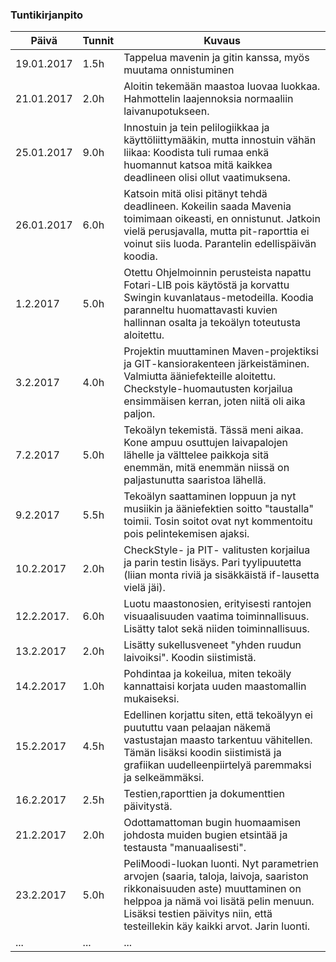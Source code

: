 ﻿### Tuntikirjanpito
Päivä | Tunnit | Kuvaus
--------------- | ----- | ------
19.01.2017 | 1.5h | Tappelua mavenin ja gitin kanssa, myös muutama onnistuminen
21.01.2017 | 2.0h | Aloitin tekemään maastoa luovaa luokkaa. Hahmottelin laajennoksia normaaliin laivanupotukseen.
25.01.2017 | 9.0h | Innostuin ja tein pelilogiikkaa ja käyttöliittymääkin, mutta innostuin vähän liikaa: Koodista tuli rumaa enkä huomannut katsoa mitä kaikkea deadlineen olisi ollut vaatimuksena.
26.01.2017 | 6.0h | Katsoin mitä olisi pitänyt tehdä deadlineen. Kokeilin saada Mavenia toimimaan oikeasti, en onnistunut. Jatkoin vielä perusjavalla, mutta pit-raporttia ei voinut siis luoda. Parantelin edellispäivän koodia.
1.2.2017 | 5.0h | Otettu Ohjelmoinnin perusteista napattu Fotari-LIB pois käytöstä ja korvattu Swingin kuvanlataus-metodeilla. Koodia paranneltu huomattavasti kuvien hallinnan osalta ja tekoälyn toteutusta aloitettu.
3.2.2017 | 4.0h | Projektin muuttaminen Maven-projektiksi ja GIT-kansiorakenteen järkeistäminen. Valmiutta ääniefekteille aloitettu. Checkstyle-huomautusten korjailua ensimmäisen kerran, joten niitä oli aika paljon.
7.2.2017 | 5.0h | Tekoälyn tekemistä. Tässä meni aikaa. Kone ampuu osuttujen laivapalojen lähelle ja välttelee paikkoja sitä enemmän, mitä enemmän niissä on paljastunutta saaristoa lähellä.
9.2.2017 | 5.5h | Tekoälyn saattaminen loppuun ja nyt musiikin ja ääniefektien soitto "taustalla" toimii. Tosin soitot ovat nyt kommentoitu pois pelintekemisen ajaksi.
10.2.2017 | 2.0h | CheckStyle- ja PIT- valitusten korjailua ja parin testin lisäys. Pari tyylipuutetta (liian monta riviä ja sisäkkäistä if-lausetta vielä jäi).
12.2.2017. | 6.0h | Luotu maastonosien, erityisesti rantojen visuaalisuuden vaatima toiminnallisuus. Lisätty talot sekä niiden toiminnallisuus.
13.2.2017 | 2.0h | Lisätty sukellusveneet "yhden ruudun laivoiksi". Koodin siistimistä.
14.2.2017 | 1.0h | Pohdintaa ja kokeilua, miten tekoäly kannattaisi korjata uuden maastomallin mukaiseksi.
15.2.2017 | 4.5h | Edellinen korjattu siten, että tekoälyyn ei puututtu vaan pelaajan näkemä vastustajan maasto tarkentuu vähitellen. Tämän lisäksi koodin siistimistä ja grafiikan uudelleenpiirtelyä paremmaksi ja selkeämmäksi.
16.2.2017 | 2.5h | Testien,raporttien ja dokumenttien päivitystä.
21.2.2017 | 2.0h | Odottamattoman bugin huomaamisen johdosta muiden bugien etsintää ja testausta "manuaalisesti".
23.2.2017 | 5.0h | PeliMoodi-luokan luonti. Nyt parametrien arvojen (saaria, taloja, laivoja, saariston rikkonaisuuden aste) muuttaminen on helppoa ja nämä voi lisätä pelin menuun. Lisäksi testien päivitys niin, että testeillekin käy kaikki arvot. Jarin luonti.
... | ... | ...
